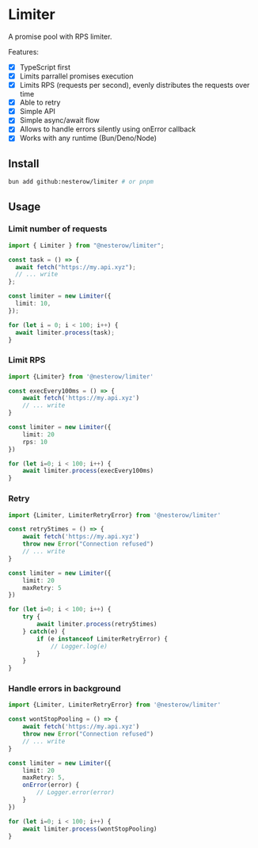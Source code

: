 # Limiter

A promise pool with RPS limiter.

Features:

- [x] TypeScript first
- [x] Limits parrallel promises execution
- [x] Limits RPS (requests per second), evenly distributes the requests over time
- [x] Able to retry
- [x] Simple API
- [x] Simple async/await flow
- [x] Allows to handle errors silently using onError callback
- [x] Works with any runtime (Bun/Deno/Node)

## Install

```bash
bun add github:nesterow/limiter # or pnpm
```

## Usage

### Limit number of requests

```typescript
import { Limiter } from "@nesterow/limiter";

const task = () => {
  await fetch("https://my.api.xyz");
  // ... write
};

const limiter = new Limiter({
  limit: 10,
});

for (let i = 0; i < 100; i++) {
  await limiter.process(task);
}
```

### Limit RPS

```typescript
import {Limiter} from '@nesterow/limiter'

const execEvery100ms = () => {
    await fetch('https://my.api.xyz')
    // ... write
}

const limiter = new Limiter({
    limit: 20
    rps: 10
})

for (let i=0; i < 100; i++) {
    await limiter.process(execEvery100ms)
}

```

### Retry

```typescript
import {Limiter, LimiterRetryError} from '@nesterow/limiter'

const retry5times = () => {
    await fetch('https://my.api.xyz')
    throw new Error("Connection refused")
    // ... write
}

const limiter = new Limiter({
    limit: 20
    maxRetry: 5
})

for (let i=0; i < 100; i++) {
    try {
        await limiter.process(retry5times)
    } catch(e) {
        if (e instanceof LimiterRetryError) {
            // Logger.log(e)
        }
    }
}

```

### Handle errors in background

```typescript
import {Limiter, LimiterRetryError} from '@nesterow/limiter'

const wontStopPooling = () => {
    await fetch('https://my.api.xyz')
    throw new Error("Connection refused")
    // ... write
}

const limiter = new Limiter({
    limit: 20
    maxRetry: 5,
    onError(error) {
        // Logger.error(error)
    }
})

for (let i=0; i < 100; i++) {
    await limiter.process(wontStopPooling)
}

```
